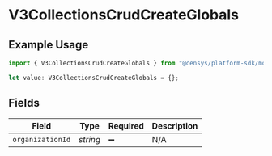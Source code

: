 # V3CollectionsCrudCreateGlobals

## Example Usage

```typescript
import { V3CollectionsCrudCreateGlobals } from "@censys/platform-sdk/models/operations";

let value: V3CollectionsCrudCreateGlobals = {};
```

## Fields

| Field              | Type               | Required           | Description        |
| ------------------ | ------------------ | ------------------ | ------------------ |
| `organizationId`   | *string*           | :heavy_minus_sign: | N/A                |